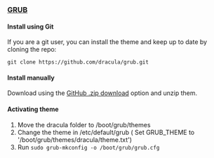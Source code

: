 ### [GRUB](https://gnu.org/software/grub/)

#### Install using Git

If you are a git user, you can install the theme and keep up to date by cloning the repo:

    git clone https://github.com/dracula/grub.git

#### Install manually

Download using the [GitHub .zip download](https://github.com/dracula/grub/archive/master.zip) option and unzip them.

#### Activating theme

1. Move the dracula folder to /boot/grub/themes
2. Change the theme in /etc/default/grub ( Set GRUB_THEME to '/boot/grub/themes/dracula/theme.txt')
3. Run `sudo grub-mkconfig -o /boot/grub/grub.cfg`
